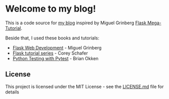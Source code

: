 # Welcome to my blog!

This is a code source for [my blog](https://orached.com) inspired by Miguel Grinberg [Flask Mega-Tutorial](https://blog.miguelgrinberg.com/post/the-flask-mega-tutorial-part-i-hello-world).

Beside that, I used these books and tutorials:
* [Flask Web Development](https://www.oreilly.com/library/view/flask-web-development/9781491991725/) - Miguel Grinberg
* [Flask tutorial series](https://www.youtube.com/playlist?list=PL-osiE80TeTs4UjLw5MM6OjgkjFeUxCYH) - Corey Schafer
* [Python Testing with Pytest](https://rometools.github.io/rome/) - Brian Okken

## License

This project is licensed under the MIT License - see the [LICENSE.md](LICENSE.md) file for details